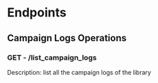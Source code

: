 # Endpoints


## Campaign Logs Operations

### GET - /list_campaign_logs

Description: list all the campaign logs of the library